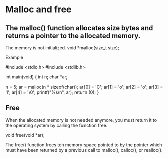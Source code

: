 # Malloc and free
## The malloc() function allocates size bytes and returns a pointer to the allocated memory.
The memory is not initialized. void *malloc(size_t size);

Example

#include <stdio.h>
#include <stdlib.h>

int main(void)
{
int n;
char *ar;

n = 5;
ar = malloc(n * sizeof(char));
ar[0] = 'C';
ar[1] = 'o';
ar[2] = 'o';
ar[3] = 'l';
ar[4] = '\0';
printf("%s\n", ar);
return (0);
}

## Free
When the allocated memory is not needed anymore, you must return it to the operating system 
by calling the function free.

void free(void *ar);

The free() function frees teh memory space pointed to by the pointer which must have been returned by a previous call to malloc(), calloc(), or realloc().

